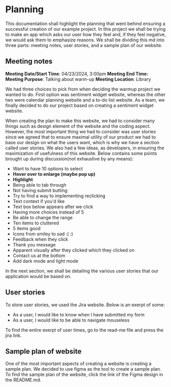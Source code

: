 # Planning 

This documentation shall highlight the planning that went behind ensuring a successful creation of our example project. 
In this project we shall be trying to make an app which asks our user how they feel and, if they feel negative, we would
ask them to emphasize reasons. We shall be dividing this md into three parts: meeting notes, user stories, and a sample 
plan of our website.

## Meeting notes

**Meeting Date/Start Time**: 04/23/2024, 3:00pm
**Meeting End Time: Meeting Purpose**: Talking about warm-up
**Meeting Location**: Library 

We had three choices to pick from when deciding the warmup project we wanted to do. First option was sentiment widget website, 
whereas the other two were calendar planning website and a to-do list website. As a team, we finally decided to do our project 
based on creating a sentiment widget website. 

When creating the plan to make this website, we had to consider many things such as design element of the website and the coding
aspect. However, the most important thing we had to consider was user stories since we agreed that to ensure maximal utility of
our product we had to base our design on what the users want, which is why we have a section called user stories. We also had a
few ideas, as developers, in ensuring the maximization of usefulness of this website. Below contains some points brought up 
during discussion(not exhaustive by any means):

- Want to have 10 options to select
- **Hover over to enlarge (maybe pop up)**
- **Highlight**
- Being able to tab through
- Not having submit butting
- Try to find a way to implementing reclicking
- Text context if you'd like
- Text box below appears after we click
- Having more choices instead of 5
- Be able to change the range
- Ten items to cluttered
- 5 items good
- Icons from smiley to sad :( :)
- Feedback when they click
- Thank you message
- Apparent visually after they clicked which they clicked on
- Contact us at the bottom
- Add dark mode and light mode





In the next section, we shall be detailing the various user stories that our application would be based on.

## User stories

To store user stories, we used the Jira website. Below is an exerpt of some:

- As a user, I would like to know when I have submitted my form
- As a user, I would like to be able to navigate mouseless

To find the entire exerpt of user times, go to the read-me file and press the jira link.


## Sample plan of website

One of the most important aspects of creating a website is creating a sample plan. We decided to use figma as the tool 
to create a sample plan. To find the sample plan of the website, click the link of the Figma design in the README.md.
